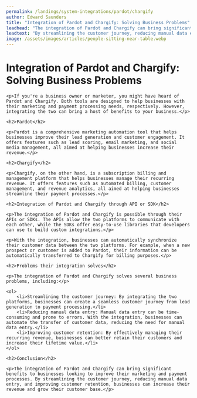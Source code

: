 ```yaml
---
permalink: /landings/system-integrations/pardot/chargify
author: Edward Saunders
title: "Integration of Pardot and Chargify: Solving Business Problems"
leadhead: "The integration of Pardot and Chargify can bring significant benefits to businesses looking to improve their marketing and payment processes"
leadtext: "By streamlining the customer journey, reducing manual data entry, and improving customer retention, businesses can increase their revenue and grow their customer base."
image: /assets/images/articles/people-sitting-near-table.webp
---
```

<div class="arttext">
	<h1>Integration of Pardot and Chargify: Solving Business Problems</h1>

	<p>If you're a business owner or marketer, you might have heard of Pardot and Chargify. Both tools are designed to help businesses with their marketing and payment processing needs, respectively. However, integrating the two can bring a host of benefits to your business.</p>

	<h2>Pardot</h2>

	<p>Pardot is a comprehensive marketing automation tool that helps businesses improve their lead generation and customer engagement. It offers features such as lead scoring, email marketing, and social media management, all aimed at helping businesses increase their revenue.</p>

	<h2>Chargify</h2>

	<p>Chargify, on the other hand, is a subscription billing and management platform that helps businesses manage their recurring revenue. It offers features such as automated billing, customer management, and revenue analytics, all aimed at helping businesses streamline their payment processes.</p>

	<h2>Integration of Pardot and Chargify through API or SDK</h2>

	<p>The integration of Pardot and Chargify is possible through their APIs or SDKs. The APIs allow the two platforms to communicate with each other, while the SDKs offer easy-to-use libraries that developers can use to build custom integrations.</p>

	<p>With the integration, businesses can automatically synchronize their customer data between the two platforms. For example, when a new prospect or customer is added to Pardot, their information can be automatically transferred to Chargify for billing purposes.</p>

	<h2>Problems their integration solves</h2>

	<p>The integration of Pardot and Chargify solves several business problems, including:</p>

	<ol>
		<li>Streamlining the customer journey: By integrating the two platforms, businesses can create a seamless customer journey from lead generation to payment processing.</li>
		<li>Reducing manual data entry: Manual data entry can be time-consuming and prone to errors. With the integration, businesses can automate the transfer of customer data, reducing the need for manual data entry.</li>
		<li>Improving customer retention: By effectively managing their recurring revenue, businesses can better retain their customers and increase their lifetime value.</li>
	</ol>

	<h2>Conclusion</h2>

	<p>The integration of Pardot and Chargify can bring significant benefits to businesses looking to improve their marketing and payment processes. By streamlining the customer journey, reducing manual data entry, and improving customer retention, businesses can increase their revenue and grow their customer base.</p>

</div>
